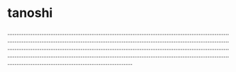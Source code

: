 # tanoshi

......................................................................................................................................................................................................................................................................................................................................................................................................................................................................................................................................................................................